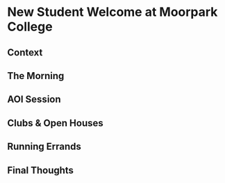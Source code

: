 # New Student Welcome at Moorpark College

## Context

## The Morning

## AOI Session

## Clubs & Open Houses

## Running Errands

## Final Thoughts
